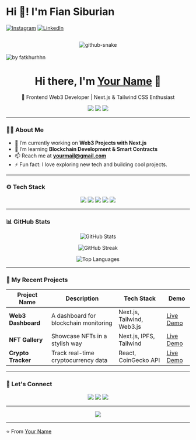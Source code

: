 <p align="left"> <img src="https://komarev.com/ghpvc/?username=fatkhur03&label=Profile%20views&color=0e75b6&style=flat" alt="" /> </p>

# Hi 👋! I'm Fian Siburian


<!-- ## 🌐 Socials: -->
[![Instagram](https://img.shields.io/badge/Instagram-%23E4405F.svg?logo=Instagram&logoColor=white)](https://instagram.com/story.thur) [![LinkedIn](https://img.shields.io/badge/LinkedIn-%230077B5.svg?logo=linkedin&logoColor=white)](https://www.linkedin.com/in/fatkhurrhn/) 
 
<!-- ## 💻 Technical Skills:

- **Frontend Development:** HTML/CSS3, JavaScript, Bootstrap :v
- **Tools and Design:** VSCode, GitHub and Figma -->
##
<!-- snake graph -->
<div align="center">
  <picture>
    <source media="(prefers-color-scheme: dark)" srcset="https://github.com/fatkhurrhn/fatkhurrhn/blob/main/github-contribution-grid-snake-dark.svg" />
    <source media="(prefers-color-scheme: light), (prefers-color-scheme: no-preference)" srcset="https://github.com/fatkhurrhn/fatkhurrhn/blob/main/github-contribution-grid-snake.svg" />
    <img src="https://github.com/fatkhurrhn/fatkhurrhn/blob/main/github-contribution-grid-snake.svg" alt="github-snake" />
  </picture>
<!-- <h4> _generated with [Platane/snk](https://platane.me/snk/)_</h4> -->
</div>
<br>
<div align="left">
<!--   <img src="https://github-readme-activity-graph.vercel.app/graph?username=fatkhurrhn&radius=16&theme=react&area=true&order=5" height="auto" alt="by fatkhurhhn"/> -->
  <img src="https://github-readme-activity-graph.vercel.app/graph?username=fatkhurrhn&theme=github-compact&radius=16" height="auto" alt="by fatkhurhhn"/>




<!-- HEADER -->
<h1 align="center">Hi there, I'm <a href="https://yourwebsite.com" target="_blank">Your Name</a> 👋</h1>

<p align="center">
  🚀 Frontend Web3 Developer | Next.js & Tailwind CSS Enthusiast  
</p>

<p align="center">
  <a href="https://linkedin.com/in/yourprofile" target="_blank"><img src="https://img.shields.io/badge/LinkedIn-0A66C2?style=for-the-badge&logo=linkedin&logoColor=white"/></a>
  <a href="https://twitter.com/yourprofile" target="_blank"><img src="https://img.shields.io/badge/Twitter-1DA1F2?style=for-the-badge&logo=twitter&logoColor=white"/></a>
  <a href="mailto:yourmail@gmail.com"><img src="https://img.shields.io/badge/Email-D14836?style=for-the-badge&logo=gmail&logoColor=white"/></a>
</p>

---

<!-- ABOUT ME -->
### 👨‍💻 About Me

- 🔭 I’m currently working on **Web3 Projects with Next.js**
- 🌱 I’m learning **Blockchain Development & Smart Contracts**
- 📫 Reach me at **yourmail@gmail.com**
- ⚡ Fun fact: I love exploring new tech and building cool projects.

---

<!-- TECH STACK -->
### ⚙️ Tech Stack

<p align="center">
  <img src="https://img.shields.io/badge/Next.js-000000?style=for-the-badge&logo=nextdotjs&logoColor=white"/>
  <img src="https://img.shields.io/badge/TailwindCSS-38B2AC?style=for-the-badge&logo=tailwind-css&logoColor=white"/>
  <img src="https://img.shields.io/badge/JavaScript-F7DF1E?style=for-the-badge&logo=javascript&logoColor=black"/>
  <img src="https://img.shields.io/badge/Web3.js-F16822?style=for-the-badge&logo=ethereum&logoColor=white"/>
  <img src="https://img.shields.io/badge/Vercel-000000?style=for-the-badge&logo=vercel&logoColor=white"/>
</p>

---

<!-- GITHUB STATS -->
### 📊 GitHub Stats  

<p align="center">
  <img src="https://github-readme-stats.vercel.app/api?username=YourUsername&show_icons=true&theme=radical&hide_border=true" alt="GitHub Stats"/>
</p>

<p align="center">
  <img src="https://github-readme-streak-stats.herokuapp.com/?user=YourUsername&theme=radical&hide_border=true" alt="GitHub Streak"/>
</p>

<p align="center">
  <img src="https://github-readme-stats.vercel.app/api/top-langs/?username=YourUsername&layout=compact&theme=radical&hide_border=true" alt="Top Languages"/>
</p>

---

<!-- RECENT PROJECTS -->
### 🚀 My Recent Projects  

| Project Name | Description | Tech Stack | Demo |
|--------------|-------------|------------|------|
| **Web3 Dashboard** | A dashboard for blockchain monitoring | Next.js, Tailwind, Web3.js | [Live Demo](https://yourproject.com) |
| **NFT Gallery** | Showcase NFTs in a stylish way | Next.js, IPFS, Tailwind | [Live Demo](https://yourproject.com) |
| **Crypto Tracker** | Track real-time cryptocurrency data | React, CoinGecko API | [Live Demo](https://yourproject.com) |

---

<!-- CONNECT WITH ME -->
### 🤝 Let's Connect  

<p align="center">
  <a href="https://linkedin.com/in/yourprofile" target="_blank"><img src="https://img.shields.io/badge/LinkedIn-0A66C2?style=for-the-badge&logo=linkedin&logoColor=white"/></a>
  <a href="https://twitter.com/yourprofile" target="_blank"><img src="https://img.shields.io/badge/Twitter-1DA1F2?style=for-the-badge&logo=twitter&logoColor=white"/></a>
  <a href="mailto:yourmail@gmail.com"><img src="https://img.shields.io/badge/Email-D14836?style=for-the-badge&logo=gmail&logoColor=white"/></a>
</p>

---

<!-- FUN FACT -->
<p align="center">
  <img src="https://readme-typing-svg.herokuapp.com?color=%23F7A41D&lines=Web3+Developer;Front-End+Enthusiast;Next.js+Lover;Always+Learning" />
</p>

---

⭐️ From [Your Name](https://github.com/YourUsername)


